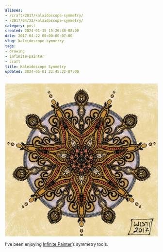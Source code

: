 ```yaml
---
aliases:
- /craft/2017/kalaidoscope-symmetry/
- /2017/04/22/kalaidoscope-symmetry/
category: post
created: 2024-01-15 15:26:48-08:00
date: 2017-04-22 00:00:00-07:00
slug: kaleidoscope-symmetry
tags:
- drawing
- infinite-painter
- craft
title: Kaleidoscope Symmetry
updated: 2024-05-01 22:45:32-07:00
---
```


![attachments/img/2017/cover-2017-04-22.jpg](../../../attachments/img/2017/cover-2017-04-22.jpg)

I’ve been enjoying [Infinite Painter](http://www.seanbrakefield.com/painter.html)’s symmetry tools.